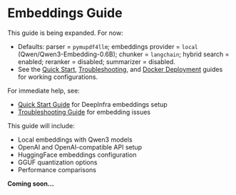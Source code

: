 # Embeddings Guide

This guide is being expanded. For now:
- Defaults: parser = `pymupdf4llm`; embeddings provider = `local` (Qwen/Qwen3-Embedding-0.6B); chunker = `langchain`; hybrid search = enabled; reranker = disabled; summarizer = disabled.
- See the [Quick Start](quick-start.md), [Troubleshooting](troubleshooting.md), and [Docker Deployment](docker-deployment.md) guides for working configurations.

For immediate help, see:
- [Quick Start Guide](quick-start.md) for DeepInfra embeddings setup
- [Troubleshooting Guide](troubleshooting.md) for embedding issues

This guide will include:
- Local embeddings with Qwen3 models
- OpenAI and OpenAI-compatible API setup
- HuggingFace embeddings configuration
- GGUF quantization options
- Performance comparisons

**Coming soon...**
